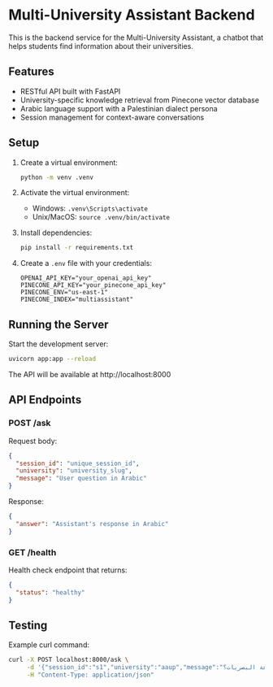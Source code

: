 # Multi-University Assistant Backend

This is the backend service for the Multi-University Assistant, a chatbot that helps students find information about their universities.

## Features

- RESTful API built with FastAPI
- University-specific knowledge retrieval from Pinecone vector database
- Arabic language support with a Palestinian dialect persona
- Session management for context-aware conversations

## Setup

1. Create a virtual environment:
   ```bash
   python -m venv .venv
   ```

2. Activate the virtual environment:
   - Windows: `.venv\Scripts\activate`
   - Unix/MacOS: `source .venv/bin/activate`

3. Install dependencies:
   ```bash
   pip install -r requirements.txt
   ```

4. Create a `.env` file with your credentials:
   ```
   OPENAI_API_KEY="your_openai_api_key"
   PINECONE_API_KEY="your_pinecone_api_key"
   PINECONE_ENV="us-east-1"
   PINECONE_INDEX="multiassistant"
   ```

## Running the Server

Start the development server:

```bash
uvicorn app:app --reload
```

The API will be available at http://localhost:8000

## API Endpoints

### POST /ask

Request body:
```json
{
  "session_id": "unique_session_id",
  "university": "university_slug",
  "message": "User question in Arabic"
}
```

Response:
```json
{
  "answer": "Assistant's response in Arabic"
}
```

### GET /health

Health check endpoint that returns:
```json
{
  "status": "healthy"
}
```

## Testing

Example curl command:
```bash
curl -X POST localhost:8000/ask \
     -d '{"session_id":"s1","university":"aaup","message":"كم سعر ساعة البصريات؟"}' \
     -H "Content-Type: application/json"
``` 